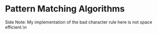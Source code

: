 # Pattern Matching Algorithms
Side Note: My implementation of the bad character rule here is not space efficient.\n
